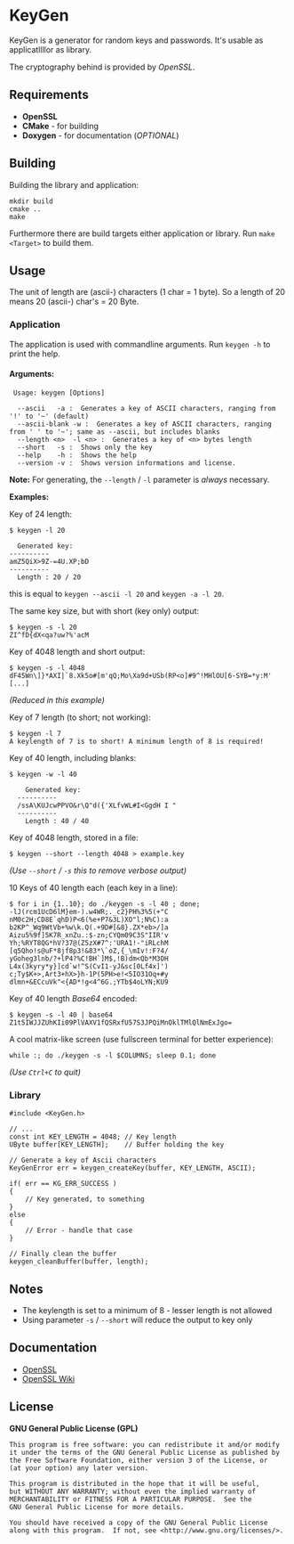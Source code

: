 # KeyGen

KeyGen is a generator for random keys and passwords. It's usable as applicatllllor as library. 

The cryptography behind is provided by *OpenSSL*.

## Requirements

 - **OpenSSL**
 - **CMake** - for building
 - **Doxygen** - for documentation (*OPTIONAL*)

## Building

Building the library and application:

    mkdir build
    cmake ..
    make

Furthermore there are build targets either application or library. Run `make <Target>` to build them.

## Usage

The unit of length are (ascii-) characters (1 char = 1 byte). So a length of 20 means 20 (ascii-) char's = 20 Byte.

### Application

The application is used with commandline arguments. Run `keygen -h` to print the help.

#### Arguments:

     Usage: keygen [Options]

      --ascii	-a :  Generates a key of ASCII characters, ranging from '!' to '~' (default)
      --ascii-blank	-w :  Generates a key of ASCII characters, ranging from ' ' to '~'; same as --ascii, but includes blanks
      --length <n>	-l <n> :  Generates a key of <n> bytes length
      --short	-s :  Shows only the key
      --help	-h :  Shows the help
      --version	-v :  Shows version informations and license.

**Note:** For generating, the `--length` / `-l` parameter is *always* necessary.
 
**Examples:**

Key of 24 length:

    $ keygen -l 20

      Generated key:
    ----------
    amZ5QiX>9Z-=4U.XP;bD
    ----------
      Length : 20 / 20

this is equal to `keygen --ascii -l 20` and `keygen -a -l 20`.

The same key size, but with short (key only) output:

    $ keygen -s -l 20
    ZI^fD{dX<qa?uw?%'acM

Key of 4048 length and short output:

    $ keygen -s -l 4048
    dF45Wn\]}*AXI|`8.Xk5o#[m'qQ;Mo\Xa9d+USb(RP<o]#9^!MHlOU[6-SYB=*y:M' [...]

*(Reduced in this example)*

Key of 7 length (to short; not working):

    $ keygen -l 7
    A keylength of 7 is to short! A minimum length of 8 is required!

Key of 40 length, including blanks:

    $ keygen -w -l 40

        Generated key:
      ----------
      /ssA\KUJcwPPVO&r\Q"d({'XLfvWL#I<GgdH I "
      ----------
        Length : 40 / 40

Key of 4048 length, stored in a file:

    $ keygen --short --length 4048 > example.key

*(Use `--short` / `-s` this to remove verbose output)*

10 Keys of 40 length each (each key in a line):

    $ for i in {1..10}; do ./keygen -s -l 40 ; done;
    -lJ(rcm1UcD6lM}em-).w4WR;._c2}PH%3%5(+"C
    nM0c2H;CD8E`qhD)P<6(%e+P7&3L)XO"l;N%C):a
    b2KP^_Wq9WtVb+%w\k.Q(.+9D#[&8}.ZX*eb>/]a
    Aizu5%9f]5K7R_xnZu.:$-zn;CYQm09C3S"IIR'v
    Yh;%RYT8QG*hV?37@(Z5zX#7^:'URA1!-"iRLchM
    [q5Qho!s@uF*8jf8p3!&83*\`oZ,{_\mIv!:F?4/
    yGoheg3lnb/?+lP4?%C!BH`]M$,!B)dm<Qb*M3OH
    L4x(3kyry*y}]cd`w!^S(CvI1-yJ&sc[0Lf4x]')
    c;Ty$K+>,Art3+hX>}h-1P(5PH>e!<5IO31Oq+#y
    dlmn+&ECcuVk"<{AD*!g<4^6G.;YTb$4oLYN;KU9

Key of 40 length *Base64* encoded:

    $ keygen -s -l 40 | base64 
    Z1t5IWJJZUhKIi09PlVAXV1fQSRxfU57S3JPQiMnOklTMlQlNmExJgo=

A cool matrix-like screen (use fullscreen terminal for better experience):

    while :; do ./keygen -s -l $COLUMNS; sleep 0.1; done

*(Use `Ctrl+C` to quit)*

### Library

    #include <KeyGen.h>

    // ...
    const int KEY_LENGTH = 4048; // Key length
    UByte buffer[KEY_LENGTH];    // Buffer holding the key

    // Generate a key of Ascii characters
    KeyGenError err = keygen_createKey(buffer, KEY_LENGTH, ASCII);

    if( err == KG_ERR_SUCCESS )
    {
        // Key generated, to something
    }
    else
    {
        // Error - handle that case
    }

    // Finally clean the buffer 
    keygen_cleanBuffer(buffer, length);


## Notes

 - The keylength is set to a minimum of 8 - lesser length is not allowed
 - Using parameter `-s` / `--short` will reduce the output to key only

## Documentation

 - [OpenSSL](https://www.openssl.org/)
 - [OpenSSL Wiki](http://wiki.openssl.org/index.php/Main_Page)

## License

**GNU General Public License (GPL)**

    This program is free software: you can redistribute it and/or modify
    it under the terms of the GNU General Public License as published by
    the Free Software Foundation, either version 3 of the License, or
    (at your option) any later version.

    This program is distributed in the hope that it will be useful,
    but WITHOUT ANY WARRANTY; without even the implied warranty of
    MERCHANTABILITY or FITNESS FOR A PARTICULAR PURPOSE.  See the
    GNU General Public License for more details.

    You should have received a copy of the GNU General Public License
    along with this program.  If not, see <http://www.gnu.org/licenses/>.
